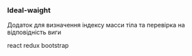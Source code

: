 ### Ideal-waight

Додаток для визначення індексу масси тіла та перевірка на відповідність виги

react
redux
bootstrap

